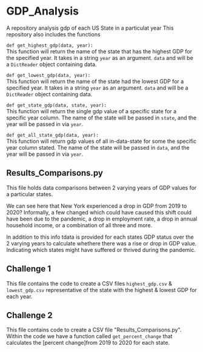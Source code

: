 # GDP_Analysis

A repository analysis gdp of each US State in a particulat year
This repository also includes the functions


`def get_highest_gdp(data, year):`  
  This function will return the name of the state that has the highest GDP for the specified year. It takes in a string `year` as an argument. `data` and will be a `DictReader` object containing data.  

`def get_lowest_gdp(data, year):`  
  This function will return the name of the state had the lowest GDP for a specified year. It takes in a string `year` as an argument. `data` and will be a `DictReader` object containing data.  

`def get_state_gdp(data, state, year):`  
  This function will return the single gdp value of a specific state for a specific year column. The name of the state will be passed in `state`, and the year will be passed in via `year`.

`def get_all_state_gdp(data, year):`  
  This function will return gdp values of all in-data-state for some the specific year column stated. The name of the state will be passed in `data`, and the year will be passed in via `year`.


## Results_Comparisons.py

This file holds data comparisons between 2 varying years of GDP values for a particular states.

We can see here that New York experienced a drop in GDP from 2019 to 2020? Informally, a few changed which could have caused this shift could have been due to the pandemic, a drop in employment rate, a drop in annual household income, or a combination of all three and more.

In addition to this info tdata is provided for each states GDP status over the 2 varying years to calculate whethere there was a rise or drop in GDP value. Indicating which states might have suffered or thrived during the pandemic.


## Challenge 1

This file contains the code to create a CSV files `highest_gdp.csv` & `lowest_gdp.csv` representative of the state with the highest & lowest GDP for each year.

## Challenge 2
This file contains code to create a CSV file "Results_Comparisons.py". Within the code we have a function called `get_percent_change` that calculates the [percent change]from 2019 to 2020 for each state.
  
  
